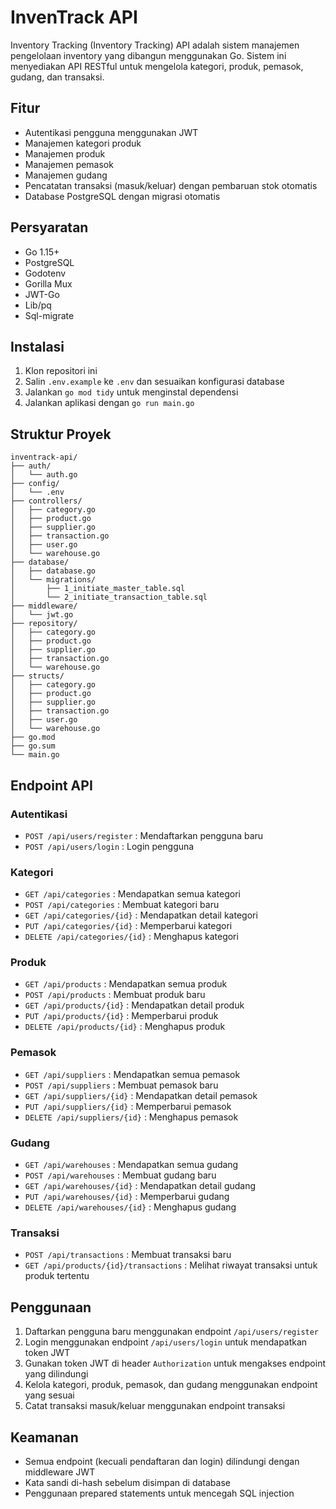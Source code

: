 # InvenTrack API

Inventory Tracking (Inventory Tracking) API adalah sistem manajemen pengelolaan inventory yang dibangun menggunakan Go. Sistem ini menyediakan API RESTful untuk mengelola kategori, produk, pemasok, gudang, dan transaksi.

## Fitur

- Autentikasi pengguna menggunakan JWT
- Manajemen kategori produk
- Manajemen produk
- Manajemen pemasok
- Manajemen gudang
- Pencatatan transaksi (masuk/keluar) dengan pembaruan stok otomatis
- Database PostgreSQL dengan migrasi otomatis

## Persyaratan

- Go 1.15+
- PostgreSQL
- Godotenv
- Gorilla Mux
- JWT-Go
- Lib/pq
- Sql-migrate

## Instalasi

1. Klon repositori ini
2. Salin `.env.example` ke `.env` dan sesuaikan konfigurasi database
3. Jalankan `go mod tidy` untuk menginstal dependensi
4. Jalankan aplikasi dengan `go run main.go`

## Struktur Proyek

```
inventrack-api/
├── auth/
│   └── auth.go
├── config/
│   └── .env
├── controllers/
│   ├── category.go
│   ├── product.go
│   ├── supplier.go
│   ├── transaction.go
│   ├── user.go
│   └── warehouse.go
├── database/
│   ├── database.go
│   └── migrations/
│       ├── 1_initiate_master_table.sql
│       └── 2_initiate_transaction_table.sql
├── middleware/
│   └── jwt.go
├── repository/
│   ├── category.go
│   ├── product.go
│   ├── supplier.go
│   ├── transaction.go
│   └── warehouse.go
├── structs/
│   ├── category.go
│   ├── product.go
│   ├── supplier.go
│   ├── transaction.go
│   ├── user.go
│   └── warehouse.go
├── go.mod
├── go.sum
└── main.go
```

## Endpoint API

### Autentikasi

- `POST /api/users/register` : Mendaftarkan pengguna baru
- `POST /api/users/login` : Login pengguna

### Kategori

- `GET /api/categories` : Mendapatkan semua kategori
- `POST /api/categories` : Membuat kategori baru
- `GET /api/categories/{id}` : Mendapatkan detail kategori
- `PUT /api/categories/{id}` : Memperbarui kategori
- `DELETE /api/categories/{id}` : Menghapus kategori

### Produk

- `GET /api/products` : Mendapatkan semua produk
- `POST /api/products` : Membuat produk baru
- `GET /api/products/{id}` : Mendapatkan detail produk
- `PUT /api/products/{id}` : Memperbarui produk
- `DELETE /api/products/{id}` : Menghapus produk

### Pemasok

- `GET /api/suppliers` : Mendapatkan semua pemasok
- `POST /api/suppliers` : Membuat pemasok baru
- `GET /api/suppliers/{id}` : Mendapatkan detail pemasok
- `PUT /api/suppliers/{id}` : Memperbarui pemasok
- `DELETE /api/suppliers/{id}` : Menghapus pemasok

### Gudang

- `GET /api/warehouses` : Mendapatkan semua gudang
- `POST /api/warehouses` : Membuat gudang baru
- `GET /api/warehouses/{id}` : Mendapatkan detail gudang
- `PUT /api/warehouses/{id}` : Memperbarui gudang
- `DELETE /api/warehouses/{id}` : Menghapus gudang

### Transaksi

- `POST /api/transactions` : Membuat transaksi baru
- `GET /api/products/{id}/transactions` : Melihat riwayat transaksi untuk produk tertentu

## Penggunaan

1. Daftarkan pengguna baru menggunakan endpoint `/api/users/register`
2. Login menggunakan endpoint `/api/users/login` untuk mendapatkan token JWT
3. Gunakan token JWT di header `Authorization` untuk mengakses endpoint yang dilindungi
4. Kelola kategori, produk, pemasok, dan gudang menggunakan endpoint yang sesuai
5. Catat transaksi masuk/keluar menggunakan endpoint transaksi

## Keamanan

- Semua endpoint (kecuali pendaftaran dan login) dilindungi dengan middleware JWT
- Kata sandi di-hash sebelum disimpan di database
- Penggunaan prepared statements untuk mencegah SQL injection

